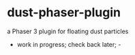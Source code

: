 # dust-phaser-plugin
a Phaser 3 plugin for floating dust particles

- work in progress; check back later; - 
